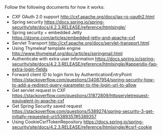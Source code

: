 Follow the following documents for how it works:

* CXF OAuth 2.0 support <http://cxf.apache.org/docs/jax-rs-oauth2.html>
* Spring security <https://docs.spring.io/spring-security/site/docs/4.2.3.RELEASE/reference/htmlsingle/>
* Spring security + embedded Jetty <https://dzone.com/articles/embedded-jetty-and-apache-cxf>
* Servlet Transport <http://cxf.apache.org/docs/servlet-transport.html>
* Using Thymeleaf template engine <http://www.thymeleaf.org/doc/articles/springmail.html>
* Authenticate with extra user information <https://docs.spring.io/spring-security/site/docs/4.2.3.RELEASE/reference/htmlsingle/#appendix-faq-extra-login-fields>
* Forward client ID to login form by AuthenticationEntryPoint <https://stackoverflow.com/questions/34087954/spring-security-how-to-add-a-redirect-query-parameter-to-the-login-url-to-allow>
* Get servlet request in CXF <https://stackoverflow.com/questions/31872809/httpservletrequest-equivalent-in-apache-cxf>
* Get Spring Security saved request <https://stackoverflow.com/questions/5389274/spring-security-3-get-initially-requested-url/5389357#5389357>
* Using CookieCsrfTokenRepository <https://docs.spring.io/spring-security/site/docs/4.2.3.RELEASE/reference/htmlsingle/#csrf-cookie>